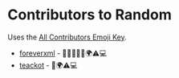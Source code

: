 # Contributors to Random
Uses the [All Contributors Emoji Key](https://allcontributors.org/docs/en/emoji-key).
- [foreverxml](https://codeberg.org/foreverxml) - 🐛🎨🤔🚧👀🌍⚠️💻
- [teackot](https://codeberg.org/teackot) - 🐛🌍⚠️💻